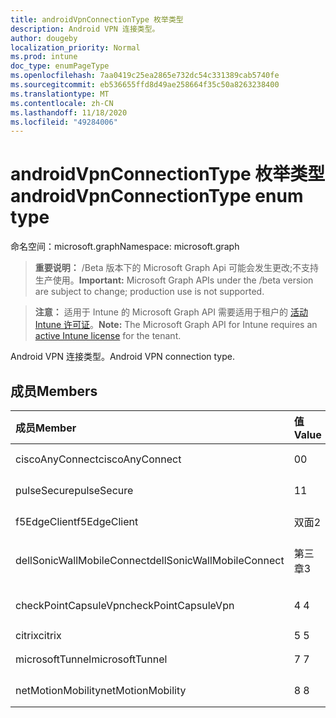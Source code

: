 ```yaml
---
title: androidVpnConnectionType 枚举类型
description: Android VPN 连接类型。
author: dougeby
localization_priority: Normal
ms.prod: intune
doc_type: enumPageType
ms.openlocfilehash: 7aa0419c25ea2865e732dc54c331389cab5740fe
ms.sourcegitcommit: eb536655ffd8d49ae258664f35c50a8263238400
ms.translationtype: MT
ms.contentlocale: zh-CN
ms.lasthandoff: 11/18/2020
ms.locfileid: "49284006"
---
```

# <a name="androidvpnconnectiontype-enum-type"></a><span data-ttu-id="f9889-103">androidVpnConnectionType 枚举类型</span><span class="sxs-lookup"><span data-stu-id="f9889-103">androidVpnConnectionType enum type</span></span>

<span data-ttu-id="f9889-104">命名空间：microsoft.graph</span><span class="sxs-lookup"><span data-stu-id="f9889-104">Namespace: microsoft.graph</span></span>

> <span data-ttu-id="f9889-105">**重要说明：** /Beta 版本下的 Microsoft Graph Api 可能会发生更改;不支持生产使用。</span><span class="sxs-lookup"><span data-stu-id="f9889-105">**Important:** Microsoft Graph APIs under the /beta version are subject to change; production use is not supported.</span></span>

> <span data-ttu-id="f9889-106">**注意：** 适用于 Intune 的 Microsoft Graph API 需要适用于租户的 [活动 Intune 许可证](https://go.microsoft.com/fwlink/?linkid=839381)。</span><span class="sxs-lookup"><span data-stu-id="f9889-106">**Note:** The Microsoft Graph API for Intune requires an [active Intune license](https://go.microsoft.com/fwlink/?linkid=839381) for the tenant.</span></span>

<span data-ttu-id="f9889-107">Android VPN 连接类型。</span><span class="sxs-lookup"><span data-stu-id="f9889-107">Android VPN connection type.</span></span>

## <a name="members"></a><span data-ttu-id="f9889-108">成员</span><span class="sxs-lookup"><span data-stu-id="f9889-108">Members</span></span>
|<span data-ttu-id="f9889-109">成员</span><span class="sxs-lookup"><span data-stu-id="f9889-109">Member</span></span>|<span data-ttu-id="f9889-110">值</span><span class="sxs-lookup"><span data-stu-id="f9889-110">Value</span></span>|<span data-ttu-id="f9889-111">Description</span><span class="sxs-lookup"><span data-stu-id="f9889-111">Description</span></span>|
|:---|:---|:---|
|<span data-ttu-id="f9889-112">ciscoAnyConnect</span><span class="sxs-lookup"><span data-stu-id="f9889-112">ciscoAnyConnect</span></span>|<span data-ttu-id="f9889-113">0</span><span class="sxs-lookup"><span data-stu-id="f9889-113">0</span></span>|<span data-ttu-id="f9889-114">Cisco AnyConnect。</span><span class="sxs-lookup"><span data-stu-id="f9889-114">Cisco AnyConnect.</span></span>|
|<span data-ttu-id="f9889-115">pulseSecure</span><span class="sxs-lookup"><span data-stu-id="f9889-115">pulseSecure</span></span>|<span data-ttu-id="f9889-116">1</span><span class="sxs-lookup"><span data-stu-id="f9889-116">1</span></span>|<span data-ttu-id="f9889-117">脉冲安全。</span><span class="sxs-lookup"><span data-stu-id="f9889-117">Pulse Secure.</span></span>|
|<span data-ttu-id="f9889-118">f5EdgeClient</span><span class="sxs-lookup"><span data-stu-id="f9889-118">f5EdgeClient</span></span>|<span data-ttu-id="f9889-119">双面</span><span class="sxs-lookup"><span data-stu-id="f9889-119">2</span></span>|<span data-ttu-id="f9889-120">F5 边缘客户端。</span><span class="sxs-lookup"><span data-stu-id="f9889-120">F5 Edge Client.</span></span>|
|<span data-ttu-id="f9889-121">dellSonicWallMobileConnect</span><span class="sxs-lookup"><span data-stu-id="f9889-121">dellSonicWallMobileConnect</span></span>|<span data-ttu-id="f9889-122">第三章</span><span class="sxs-lookup"><span data-stu-id="f9889-122">3</span></span>|<span data-ttu-id="f9889-123">戴尔 SonicWALL 移动连接。</span><span class="sxs-lookup"><span data-stu-id="f9889-123">Dell SonicWALL Mobile Connection.</span></span>|
|<span data-ttu-id="f9889-124">checkPointCapsuleVpn</span><span class="sxs-lookup"><span data-stu-id="f9889-124">checkPointCapsuleVpn</span></span>|<span data-ttu-id="f9889-125">4 </span><span class="sxs-lookup"><span data-stu-id="f9889-125">4</span></span>|<span data-ttu-id="f9889-126">检查点胶囊 VPN。</span><span class="sxs-lookup"><span data-stu-id="f9889-126">Check Point Capsule VPN.</span></span>|
|<span data-ttu-id="f9889-127">citrix</span><span class="sxs-lookup"><span data-stu-id="f9889-127">citrix</span></span>|<span data-ttu-id="f9889-128">5 </span><span class="sxs-lookup"><span data-stu-id="f9889-128">5</span></span>|<span data-ttu-id="f9889-129">Citrix</span><span class="sxs-lookup"><span data-stu-id="f9889-129">Citrix</span></span>|
|<span data-ttu-id="f9889-130">microsoftTunnel</span><span class="sxs-lookup"><span data-stu-id="f9889-130">microsoftTunnel</span></span>|<span data-ttu-id="f9889-131">7 </span><span class="sxs-lookup"><span data-stu-id="f9889-131">7</span></span>|<span data-ttu-id="f9889-132">Microsoft 隧道。</span><span class="sxs-lookup"><span data-stu-id="f9889-132">Microsoft Tunnel.</span></span>|
|<span data-ttu-id="f9889-133">netMotionMobility</span><span class="sxs-lookup"><span data-stu-id="f9889-133">netMotionMobility</span></span>|<span data-ttu-id="f9889-134">8 </span><span class="sxs-lookup"><span data-stu-id="f9889-134">8</span></span>|<span data-ttu-id="f9889-135">NetMotion 移动性。</span><span class="sxs-lookup"><span data-stu-id="f9889-135">NetMotion Mobility.</span></span>|




